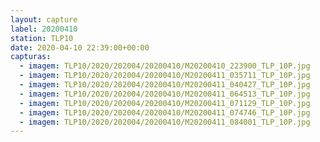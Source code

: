 ```yaml
---
layout: capture
label: 20200410
station: TLP10
date: 2020-04-10 22:39:00+00:00
capturas:
  - imagem: TLP10/2020/202004/20200410/M20200410_223900_TLP_10P.jpg
  - imagem: TLP10/2020/202004/20200410/M20200411_035711_TLP_10P.jpg
  - imagem: TLP10/2020/202004/20200410/M20200411_040427_TLP_10P.jpg
  - imagem: TLP10/2020/202004/20200410/M20200411_064513_TLP_10P.jpg
  - imagem: TLP10/2020/202004/20200410/M20200411_071129_TLP_10P.jpg
  - imagem: TLP10/2020/202004/20200410/M20200411_074746_TLP_10P.jpg
  - imagem: TLP10/2020/202004/20200410/M20200411_084001_TLP_10P.jpg
---
```

